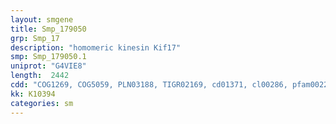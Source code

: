 ```yaml
---
layout: smgene
title: Smp_179050
grp: Smp_17
description: "homomeric kinesin Kif17"
smp: Smp_179050.1
uniprot: "G4VIE8"
length:  2442
cdd: "COG1269, COG5059, PLN03188, TIGR02169, cd01371, cl00286, pfam00225, pfam12128, smart00129"
kk: K10394
categories: sm
---
```

